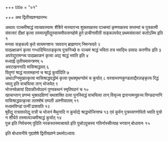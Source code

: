 +++
title = "०१"

+++
अथ द्वितीयप्रश्नप्रारम्भः 

अथातः पञ्चमीश्राद्धं
व्याख्यास्यामः शैशिरे मास्यारभ्य शुक्लपक्षस्य पञ्चम्यां
कृष्णपक्षस्य सप्तम्यां च पुत्रकामी संवत्सरं दीक्षां कृत्वा
तस्मात्पूर्वेद्युस्सायमौपासनहोमे हुते प्राचीनावीती सङ्कल्पयेत्
प्रथमसंवत्सरं कर्ताऽस्मि इति १  
मनसा सङ्कल्पे कृते सायमनशनः त्र्यवरान्
ब्राह्मणान् निमन्त्रयते २  
पादप्रक्षाळनं कृत्वा गन्धादिभिरलङ्कृत्य
पुत्रानिच्छे वः पञ्चमं श्राद्धं भविता तत्र भवद्भिः प्रसादः
करणीयः इति ३  
अपरेद्युरामन्त्र्य पादप्रक्षाळनं कृत्वा अद्य
श्राद्धं भवति इति ४  
मध्याह्ने तृतीयमामन्त्रणम् ५  
अवटखननादि
मासिश्राद्धवत् ६  
पितॄणां श्राद्धं मातामहानां च श्राद्धं
कुर्यादिति ७  
अथाऽग्निमुखात्कृत्वा मासिश्राद्धवद्धोमं कृत्वा
पृथक्पृथग्घोमं च कुर्यात् ८
वस्त्राभरणकुण्डलाद्यैरलङ्कृत्य
रिद्धं भवतु इति वाचयित्वा तान् भोजयेत् ९  
भोजनवेळायां दिवाकीर्त्यपठनं
पुण्यकथनं स्मृतिपठनं च १०  
खाचान्तान् प्रणम्य भुक्तदक्षिणां
यथाशक्ति दत्वा पुनस्सिद्धं वाचयित्वा तान् विसृज्य
द्वारान्तमनुव्रज्य पिण्डदानानि
मासिश्राद्धवत्कृत्वा ततश्शेषं
दम्पती अश्नीयाताम् ११  
मध्यमपिण्डां पत्नीं प्राशयति १२  
षूर्वेद्यू
रात्रावपरेद्यू रात्रौ च भोजनं मैथुनादि न कुर्याद्ये श्राद्धभोजिनश्च १३
एवं कुर्वन् पुत्रस्सगणोपेतो भवति पुत्रो न शीर्यते तस्मात्पञ्चमीश्राद्धं
कुर्यात् १४  
पुत्त्र इति निर्वचनम् पुदिति नरकस्तस्मात्त्रायते इति
पुत्त्रोऽपुत्त्रस्य गतिर्नास्सीत्याह भगवान् बोधायनः १५  

इति बोधायनीये गृह्यशेषे द्वितीयप्रश्ने प्रथमोऽध्यायः
